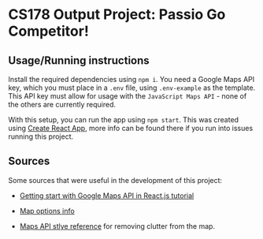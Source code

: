 # CS178 Output Project: Passio Go Competitor!

## Usage/Running instructions

Install the required dependencies using `npm i`. You need a Google Maps API key, which you must place in a `.env` file, using `.env-example` as the template. This API key must allow for usage with the `JavaScript Maps API` - none of the others are currently required.

With this setup, you can run the app using `npm start`. This was created using [Create React App](https://github.com/facebook/create-react-app), more info can be found there if you run into issues running this project.

## Sources

Some sources that were useful in the development of this project:

* [Getting start with Google Maps API in React.js tutorial](https://medium.com/@yukthihettiarachchissck/getting-started-with-google-maps-api-in-react-js-1390b19d18f0)

* [Map options info](https://developers.google.com/maps/documentation/javascript/reference/map#MapOptions)

* [Maps API stlye reference](https://developers.google.com/maps/documentation/javascript/style-reference#style-features) for removing clutter from the map.